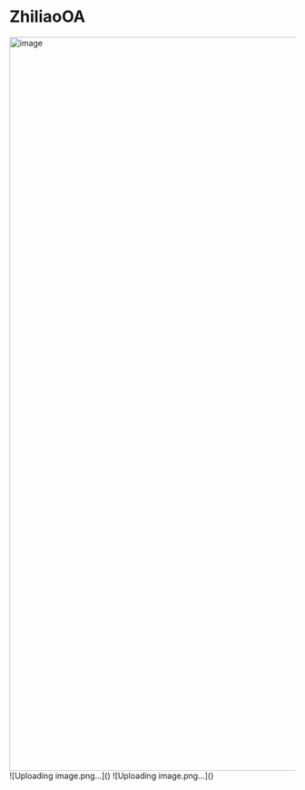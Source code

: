 # ZhiliaoOA
<img width="1293" alt="image" src="https://github.com/JV-X/ZhiliaoOA/assets/29137451/ffaae8aa-3c54-464b-955a-30184a5fa7ba">
![Uploading image.png…]()
![Uploading image.png…]()
